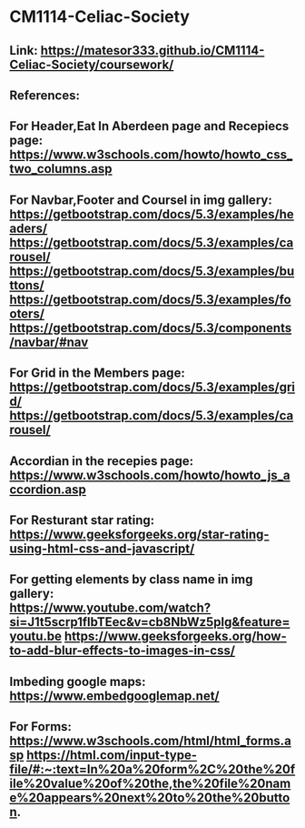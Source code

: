 # CM1114-Celiac-Society
Link:
https://matesor333.github.io/CM1114-Celiac-Society/coursework/
-----------------------------------------------
References:
--------------------------------------------
For Header,Eat In Aberdeen page and Recepiecs page:                                                    
https://www.w3schools.com/howto/howto_css_two_columns.asp
----------------------------------------------------------------
For Navbar,Footer and Coursel in img gallery:                                                    
https://getbootstrap.com/docs/5.3/examples/headers/
https://getbootstrap.com/docs/5.3/examples/carousel/
https://getbootstrap.com/docs/5.3/examples/buttons/
https://getbootstrap.com/docs/5.3/examples/footers/
https://getbootstrap.com/docs/5.3/components/navbar/#nav
-------------------------------------------------------
For Grid in the Members page:                                                          
https://getbootstrap.com/docs/5.3/examples/grid/
https://getbootstrap.com/docs/5.3/examples/carousel/
------------------------------------------------------------
Accordian in the recepies page:                                          
https://www.w3schools.com/howto/howto_js_accordion.asp
----------------------------------------------------------------

For Resturant star rating:                                                    
https://www.geeksforgeeks.org/star-rating-using-html-css-and-javascript/
-------------------------
For getting elements by class name in img gallery:                                             
https://www.youtube.com/watch?si=J1t5scrp1flbTEec&v=cb8NbWz5plg&feature=youtu.be
https://www.geeksforgeeks.org/how-to-add-blur-effects-to-images-in-css/
----------------------------------------------------------------
Imbeding google maps:                     
https://www.embedgooglemap.net/
-------------------------------
For Forms:
https://www.w3schools.com/html/html_forms.asp
https://html.com/input-type-file/#:~:text=In%20a%20form%2C%20the%20file%20value%20of%20the,the%20file%20name%20appears%20next%20to%20the%20button.
-----------------------------------

